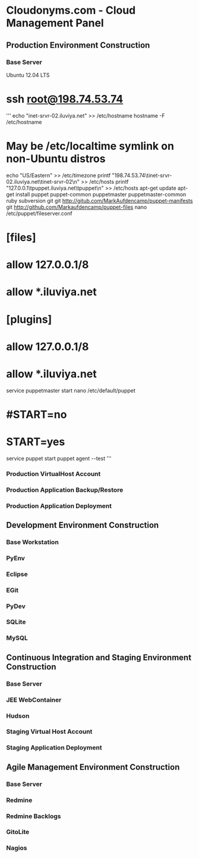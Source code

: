 # Cloudonyms.com - Cloud Management Panel
## Production Environment Construction
### Base Server
Ubuntu 12.04 LTS
# ssh root@198.74.53.74
'''
echo "inet-srvr-02.iluviya.net" >> /etc/hostname
hostname -F /etc/hostname
# May be /etc/localtime symlink on non-Ubuntu distros
echo "US/Eastern" >> /etc/timezone
printf "198.74.53.74\tinet-srvr-02.iluviya.net\tinet-srvr-02\n" >> /etc/hosts
printf "127.0.0.1\tpuppet.iluviya.net\tpuppet\n"	>> /etc/hosts
apt-get update
apt-get install puppet puppet-common puppetmaster puppetmaster-common ruby subversion git
git http://gitub.com/MarkAufdencamp/puppet-manifests
git http://github.com/Markaufdencamp/puppet-files
nano /etc/puppet/fileserver.conf
#	[files]
#	allow 127.0.0.1/8
#	allow *.iluviya.net
#	[plugins]
#	allow 127.0.0.1/8
#	allow *.iluviya.net
service puppetmaster start
nano /etc/default/puppet
#	#START=no
#	START=yes
service puppet start
puppet agent --test
'''
### Production VirtualHost Account
### Production Application Backup/Restore
### Production Application Deployment
## Development Environment Construction
### Base Workstation
### PyEnv
### Eclipse
### EGit
### PyDev
### SQLite
### MySQL
## Continuous Integration and Staging Environment Construction
### Base Server
### JEE WebContainer
### Hudson
### Staging Virtual Host Account
### Staging Application Deployment
## Agile Management Environment Construction
### Base Server
### Redmine 
### Redmine Backlogs
### GitoLite
### Nagios